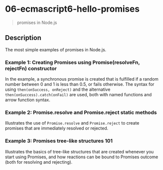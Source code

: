 # 06-ecmascript6-hello-promises
> promises in Node.js

## Description
The most simple examples of promises in Node.js. 

### Example 1: Creating Promises using Promise(resolveFn, rejectFn) constructor
In the example, a synchronous promise is created that is fulfilled if a random number between 0 and 1 is less than 0.5, or fails otherwise. 
The syntax for using `then(onSuccess, onReject)` and the alternative `then(onSuccess).catch(onFail)` are used, both with named functions and arrow function syntax.

### Example 2: Promise.resolve and Promise.reject static methods
Illustrates the use of `Promise.resolve` and `Promise.reject` to create promises that are immediately resolved or rejected.

### Example 3: Promises tree-like structures 101
Illustrates the basics of tree-like structures that are created whenever you start using Promises, and how reactions can be bound to Promises outcome (both for resolving and rejecting).
